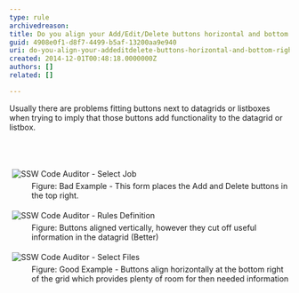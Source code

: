 ```yaml
---
type: rule
archivedreason: 
title: Do you align your Add/Edit/Delete buttons horizontal and bottom right?
guid: 4908e0f1-d8f7-4499-b5af-13200aa9e940
uri: do-you-align-your-addeditdelete-buttons-horizontal-and-bottom-right
created: 2014-12-01T00:48:18.0000000Z
authors: []
related: []

---
```



<p>Usually there are problems fitting buttons next to datagrids or 
listboxes when trying to imply that those buttons add functionality to 
the datagrid or listbox.</p>
<br><excerpt class='endintro'></excerpt><br>
<dl class="badImage"><dt>
      <img src="http&#58;//www.ssw.com.au/ssw/Standards/Rules/Images/BadButtonAlign.jpg" alt="SSW Code Auditor - Select Job" style="margin&#58;5px;" />
   </dt><dd>Figure&#58; Bad Example - This form places the Add and Delete buttons in the top right.</dd></dl><dl class="image"><dt>
      <img src="http&#58;//www.ssw.com.au/ssw/Standards/Rules/Images/BetterButtonAlign.jpg" alt="SSW Code Auditor - Rules Definition" style="margin&#58;5px;" />
   </dt><dd>Figure&#58; Buttons aligned vertically, however they cut off useful information in the datagrid (Better)</dd></dl><dl class="goodImage"><dt>
      <img src="http&#58;//www.ssw.com.au/ssw/Standards/Rules/Images/GoodButtonAlign.jpg" alt="SSW Code Auditor - Select Files" style="margin&#58;5px;" />
   </dt><dd>Figure&#58; Good Example - Buttons align horizontally at the bottom right of the grid which provides plenty of room for then needed information</dd></dl>


